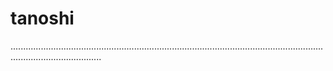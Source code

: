 # tanoshi
................................................................................................................................................................